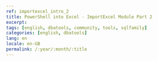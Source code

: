 ```yaml
---
ref: importexcel_intro_2
title: PowerShell into Excel - ImportExcel Module Part 2
excerpt: 
tags: [english, dbatools, community, tools, sqlfamily]
categories: [english, dbatools]
lang: en
locale: en-GB
permalink: /:year/:month/:title
---
```


